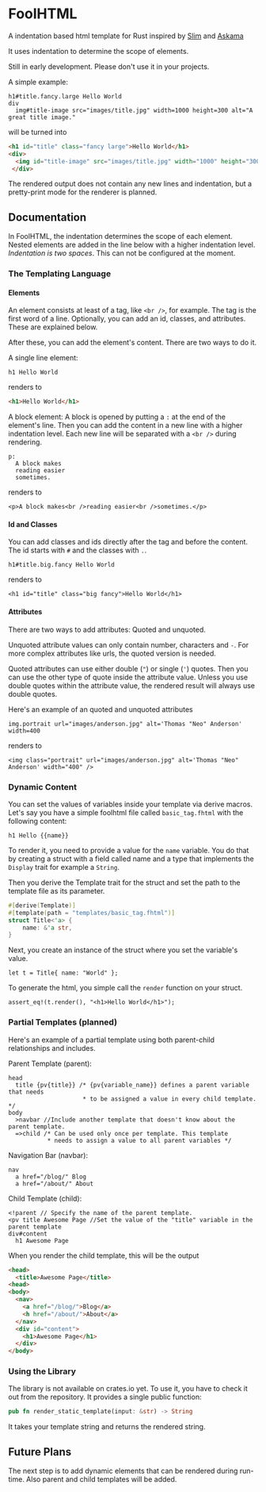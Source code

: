 # FoolHTML
A indentation based html template for Rust inspired by [Slim](http://slim-lang.com/) and [Askama](https://github.com/djc/askama)

It uses indentation to determine the scope of elements.

Still in early development. Please don't use it in your projects.

A simple example:
```
h1#title.fancy.large Hello World
div
  img#title-image src="images/title.jpg" width=1000 height=300 alt="A great title image."
```
will be turned into
```html
<h1 id="title" class="fancy large">Hello World</h1>
<div>
  <img id="title-image" src="images/title.jpg" width="1000" height="300" alt="A great title image." />
 </div>
```
The rendered output does not contain any new lines and indentation, but a pretty-print mode for the renderer is planned. 

## Documentation
In FoolHTML, the indentation determines the scope of each element. Nested elements are added in the line below with a higher indentation level. *Indentation is two spaces*. This can not be configured at the moment. 

### The Templating Language
#### Elements
An element consists at least of a tag, like `<br />`, for example. The tag is the first word of a line. Optionally, you can add an id, classes, and attributes. These are explained below. 

After these, you can add the element's content. There are two ways to do it. 

A single line element:
```
h1 Hello World
```
renders to
```html
<h1>Hello World</h1>
```
A block element: A block is opened by putting a `:` at the end of the element's line. Then you can add the content in a new line with a higher indentation level. Each new line will be separated with a `<br />` during rendering. 
```
p:
  A block makes
  reading easier
  sometimes.
```
renders to 
```
<p>A block makes<br />reading easier<br />sometimes.</p>
```

#### Id and Classes 
You can add classes and ids directly after the tag and before the content. The id starts with `#` and the classes with `.`.
```
h1#title.big.fancy Hello World
```
renders to
```
<h1 id="title" class="big fancy">Hello World</h1>
```
#### Attributes
There are two ways to add attributes: Quoted and unquoted. 

Unquoted attribute values can only contain number, characters and `-`. For more complex attributes like urls, the quoted version is needed. 

Quoted attributes can use either double (`"`) or single (`'`) quotes. Then you can use the other type of quote inside the attribute value. Unless you use double quotes within the attribute value, the rendered result will always use double quotes.

Here's an example of an quoted and unquoted attributes
```
img.portrait url="images/anderson.jpg" alt='Thomas "Neo" Anderson' width=400
```
renders to
```
<img class="portrait" url="images/anderson.jpg" alt='Thomas "Neo" Anderson' width="400" />
```
### Dynamic Content
You can set the values of variables inside your template via derive macros.
Let's say you have a simple foolhtml file called `basic_tag.fhtml` with the following content:
```
h1 Hello {{name}}
```
To render it, you need to provide a value for the `name` variable. You do that by creating a struct with a field called name and a type that implements the `Display` trait for example a `String`.

Then you derive the Template trait for the struct and set the path to the template file as its parameter. 

```Rust
#[derive(Template)]
#[template(path = "templates/basic_tag.fhtml")]
struct Title<'a> {
    name: &'a str,
}
```
Next, you create an instance of the struct where you set the variable's value.
```
let t = Title{ name: "World" };
```
To generate the html, you simple call the `render` function on your struct. 
```
assert_eq!(t.render(), "<h1>Hello World</h1>");
```

### Partial Templates (planned)
Here's an example of a partial template using both parent-child relationships and includes.

Parent Template (parent):
```
head 
  title {pv{title}} /* {pv{variable_name}} defines a parent variable that needs
                     * to be assigned a value in every child template. */
body
  >navbar //Include another template that doesn't know about the parent template.
  =>child /* Can be used only once per template. This template
           * needs to assign a value to all parent variables */
```
Navigation Bar (navbar):
```
nav 
  a href="/blog/" Blog
  a href="/about/" About
````
Child Template (child):
```
<!parent // Specify the name of the parent template.
<pv title Awesome Page //Set the value of the "title" variable in the parent template
div#content
  h1 Awesome Page
```
When you render the child template, this will be the output
```html
<head>
  <title>Awesome Page</title>
<head>
<body>
  <nav>
    <a href="/blog/">Blog</a>
    <h href="/about/">About</a>
  </nav>
  <div id="content">
    <h1>Awesome Page</h1>
  </div>
</body>
```
### Using the Library
The library is not available on crates.io yet. To use it, you have to check it out from the repository. It provides a single public function:
```Rust
pub fn render_static_template(input: &str) -> String 
```
It takes your template string and returns the rendered string. 

## Future Plans
The next step is to add dynamic elements that can be rendered during run-time. Also parent and child templates will be added. 
